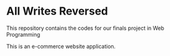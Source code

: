 # All Writes Reversed
This repository contains the codes for our finals project in Web Programming

This is an e-commerce website application.
